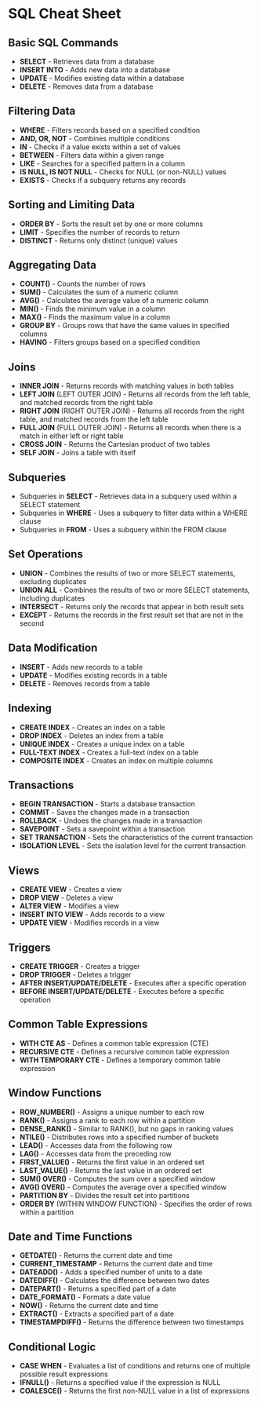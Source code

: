 # SQL Cheat Sheet

## Basic SQL Commands
- **SELECT** - Retrieves data from a database
- **INSERT INTO** - Adds new data into a database
- **UPDATE** - Modifies existing data within a database
- **DELETE** - Removes data from a database

## Filtering Data
- **WHERE** - Filters records based on a specified condition
- **AND, OR, NOT** - Combines multiple conditions
- **IN** - Checks if a value exists within a set of values
- **BETWEEN** - Filters data within a given range
- **LIKE** - Searches for a specified pattern in a column
- **IS NULL, IS NOT NULL** - Checks for NULL (or non-NULL) values
- **EXISTS** - Checks if a subquery returns any records

## Sorting and Limiting Data
- **ORDER BY** - Sorts the result set by one or more columns
- **LIMIT** - Specifies the number of records to return
- **DISTINCT** - Returns only distinct (unique) values

## Aggregating Data
- **COUNT()** - Counts the number of rows
- **SUM()** - Calculates the sum of a numeric column
- **AVG()** - Calculates the average value of a numeric column
- **MIN()** - Finds the minimum value in a column
- **MAX()** - Finds the maximum value in a column
- **GROUP BY** - Groups rows that have the same values in specified columns
- **HAVING** - Filters groups based on a specified condition

## Joins
- **INNER JOIN** - Returns records with matching values in both tables
- **LEFT JOIN** (LEFT OUTER JOIN) - Returns all records from the left table, and matched records from the right table
- **RIGHT JOIN** (RIGHT OUTER JOIN) - Returns all records from the right table, and matched records from the left table
- **FULL JOIN** (FULL OUTER JOIN) - Returns all records when there is a match in either left or right table
- **CROSS JOIN** - Returns the Cartesian product of two tables
- **SELF JOIN** - Joins a table with itself

## Subqueries
- Subqueries in **SELECT** - Retrieves data in a subquery used within a SELECT statement
- Subqueries in **WHERE** - Uses a subquery to filter data within a WHERE clause
- Subqueries in **FROM** - Uses a subquery within the FROM clause

## Set Operations
- **UNION** - Combines the results of two or more SELECT statements, excluding duplicates
- **UNION ALL** - Combines the results of two or more SELECT statements, including duplicates
- **INTERSECT** - Returns only the records that appear in both result sets
- **EXCEPT** - Returns the records in the first result set that are not in the second

## Data Modification
- **INSERT** - Adds new records to a table
- **UPDATE** - Modifies existing records in a table
- **DELETE** - Removes records from a table

## Indexing
- **CREATE INDEX** - Creates an index on a table
- **DROP INDEX** - Deletes an index from a table
- **UNIQUE INDEX** - Creates a unique index on a table
- **FULL-TEXT INDEX** - Creates a full-text index on a table
- **COMPOSITE INDEX** - Creates an index on multiple columns

## Transactions
- **BEGIN TRANSACTION** - Starts a database transaction
- **COMMIT** - Saves the changes made in a transaction
- **ROLLBACK** - Undoes the changes made in a transaction
- **SAVEPOINT** - Sets a savepoint within a transaction
- **SET TRANSACTION** - Sets the characteristics of the current transaction
- **ISOLATION LEVEL** - Sets the isolation level for the current transaction

## Views
- **CREATE VIEW** - Creates a view
- **DROP VIEW** - Deletes a view
- **ALTER VIEW** - Modifies a view
- **INSERT INTO VIEW** - Adds records to a view
- **UPDATE VIEW** - Modifies records in a view

## Triggers
- **CREATE TRIGGER** - Creates a trigger
- **DROP TRIGGER** - Deletes a trigger
- **AFTER INSERT/UPDATE/DELETE** - Executes after a specific operation
- **BEFORE INSERT/UPDATE/DELETE** - Executes before a specific operation

## Common Table Expressions
- **WITH CTE AS** - Defines a common table expression (CTE)
- **RECURSIVE CTE** - Defines a recursive common table expression
- **WITH TEMPORARY CTE** - Defines a temporary common table expression

## Window Functions
- **ROW_NUMBER()** - Assigns a unique number to each row
- **RANK()** - Assigns a rank to each row within a partition
- **DENSE_RANK()** - Similar to RANK(), but no gaps in ranking values
- **NTILE()** - Distributes rows into a specified number of buckets
- **LEAD()** - Accesses data from the following row
- **LAG()** - Accesses data from the preceding row
- **FIRST_VALUE()** - Returns the first value in an ordered set
- **LAST_VALUE()** - Returns the last value in an ordered set
- **SUM() OVER()** - Computes the sum over a specified window
- **AVG() OVER()** - Computes the average over a specified window
- **PARTITION BY** - Divides the result set into partitions
- **ORDER BY** (WITHIN WINDOW FUNCTION) - Specifies the order of rows within a partition

## Date and Time Functions
- **GETDATE()** - Returns the current date and time
- **CURRENT_TIMESTAMP** - Returns the current date and time
- **DATEADD()** - Adds a specified number of units to a date
- **DATEDIFF()** - Calculates the difference between two dates
- **DATEPART()** - Returns a specified part of a date
- **DATE_FORMAT()** - Formats a date value
- **NOW()** - Returns the current date and time
- **EXTRACT()** - Extracts a specified part of a date
- **TIMESTAMPDIFF()** - Returns the difference between two timestamps

## Conditional Logic
- **CASE WHEN** - Evaluates a list of conditions and returns one of multiple possible result expressions
- **IFNULL()** - Returns a specified value if the expression is NULL
- **COALESCE()** - Returns the first non-NULL value in a list of expressions
